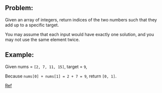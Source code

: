 ## Problem:

Given an array of integers, return indices of the two numbers such that they add up to a specific target.

You may assume that each input would have exactly one solution, and you may not use the same element twice.

## Example:

Given nums = `[2, 7, 11, 15]`, target = `9`,

Because `nums[0] + nums[1] = 2 + 7 = 9`,
return `[0, 1]`.

[Ref](https://leetcode.com/problems/two-sum/)

